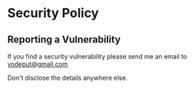 # Security Policy

## Reporting a Vulnerability

If you find a security vulnerability please send me an email
to yodeput@gmail.com

Don't disclose the details anywhere else.
